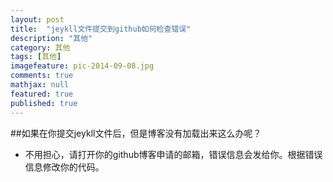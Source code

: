```yaml
---
layout: post
title:  "jeykll文件提交到github如何检查错误"
description: "其他"
category: 其他
tags: [其他]
imagefeature: pic-2014-09-08.jpg
comments: true
mathjax: null
featured: true
published: true
---
```


##如果在你提交jeykll文件后，但是博客没有加载出来这么办呢？

* 不用担心，请打开你的github博客申请的邮箱，错误信息会发给你。根据错误信息修改你的代码。
